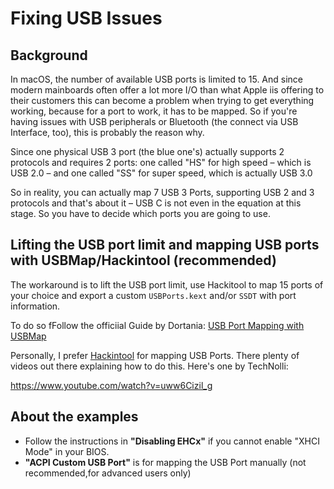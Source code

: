 # Fixing USB Issues

## Background

In macOS, the number of available USB ports is limited to 15. And since modern mainboards often offer a lot more I/O than what Apple iis offering to their customers this can become a problem when trying to get everything working, because for a port to work, it has to be mapped. So if you're having issues with USB peripherals or Bluetooth (the connect via USB Interface, too), this is probably the reason why.

Since one physical USB 3 port (the blue one's) actually supports 2 protocols and requires 2 ports: one called "HS" for high speed – which is USB 2.0 – and one called "SS" for super speed, which is actually USB 3.0 

So in reality, you can actually map 7 USB 3 Ports, supporting USB 2 and 3 protocols and that's about it – USB C is not even in the equation at this stage. So you have to decide which ports you are going to use.

## Lifting the USB port limit and mapping USB ports with USBMap/Hackintool (recommended)
 
The workaround is to lift the USB port limit, use Hackitool to map 15 ports of your choice and export a custom `USBPorts.kext` and/or `SSDT` with port information. 

To do so fFollow the officiial Guide by Dortania: [USB Port Mapping with USBMap](https://dortania.github.io/OpenCore-Post-Install/usb/system-preparation.html)

Personally, I prefer [Hackintool](https://github.com/headkaze/Hackintool) for mapping USB Ports. There plenty of videos out there explaining how to do this. Here's one by TechNolli:

https://www.youtube.com/watch?v=uww6Cizil_g

## About the examples

* Follow the instructions in **"Disabling EHCx"** if you cannot enable "XHCI Mode" in your BIOS.
* **"ACPI Custom USB Port"** is for mapping the USB Port manually (not recommended,for advanced users only)
